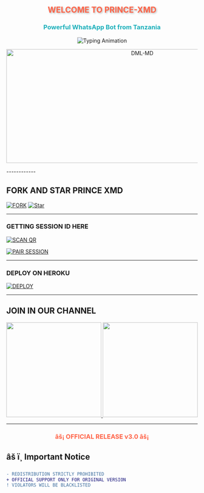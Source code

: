 <h2 align="center" style="color: #FF6347; text-shadow: 2px 2px 4px rgba(0,0,0,0.3); animation: glow 2s infinite alternate;">WELCOME TO PRINCE-XMD</h2>
<h3 align="center" style="color: #1BAFBA; font-weight: bold;">Powerful WhatsApp Bot from Tanzania</h3>

<p align="center">
  <img src="https://readme-typing-svg.herokuapp.com?font=Fira+Code&weight=600&size=26&duration=3000&pause=1000&color=FF6347&center=true&width=500&height=100&lines=HELLO+WORLD!‘‹;MEET+PRINCE-XMD+ðŸ¤–;ADVANCED+WHATSAPP+BOT+EXPER+IENCE¡;MADE+WITH+PASSION+BY+PRINCE+XMD’»;OFFICIALLY+TANZANIAN+BOT" alt="Typing Animation">
</p>

<p align="center">
  <img alt="DML-MD" width="700" height="300" src="https://files.catbox.moe/whro2x.jpeg">
</p>
------------

## FORK AND STAR PRINCE XMD



[![FORK](https://img.shields.io/github/forks/MLILA17/DML-MD?label=Fork&style=for-the-badge&logo=render)](https://github.com/PRINCETECH19/PRINCE-XMD/fork)
[![Star](https://img.shields.io/github/stars/MLILA17/DML-MD?label=Star&style=for-the-badge&logo=github)](https://github.com/PRINCETECH19/PRINCE-XMD/stargazers)


---

### GETTING SESSION ID HERE

[![SCAN QR](https://img.shields.io/badge/SCAN_QR-FF6347?style=for-the-badge&logo=qr-code&logoColor=white)](https://dml-md-sessions.onrender.com/wasiqr) 

[![PAIR SESSION](https://img.shields.io/badge/GET_PAIR_CODE-1BAFBA?style=for-the-badge&logo=connectdevelop&logoColor=white)](https://dml0-md-session.onrender.com)

---

### DEPLOY ON HEROKU

[![DEPLOY](https://img.shields.io/badge/DEPLOY_TO_HEROKU-430098?style=for-the-badge&logo=heroku&logoColor=white)](https://github.com/PRINCETECH19/PRINCE-XMD/)

</div>

---

## JOIN IN OUR CHANNEL

<p align="center">
  <a href="https://chat.whatsapp.com/FunyTxSwaKI7E5Q4z8YGbS">
    <img src="https://img.shields.io/badge/JOIN_WHATSAPP_GROUP-25D366?style=for-the-badge&logo=whatsapp&logoColor=white" width="250">
  </a>
  <a href="https://whatsapp.com/channel/0029Vb2hoPpDZ4Lb3mSkVI3C">
    <img src="https://img.shields.io/badge/WHATSAPP_CHANNEL-075E54?style=for-the-badge&logo=whatsapp&logoColor=white" width="250">
  </a>
</p>

---

<h3 align="center" style="color: #FF6347; animation: pulse 1.5s infinite;">âš¡ OFFICIAL RELEASE v3.0 âš¡</h3>

## âš ï¸ Important Notice
```diff
- REDISTRIBUTION STRICTLY PROHIBITED
+ OFFICIAL SUPPORT ONLY FOR ORIGINAL VERSION
! VIOLATORS WILL BE BLACKLISTED
